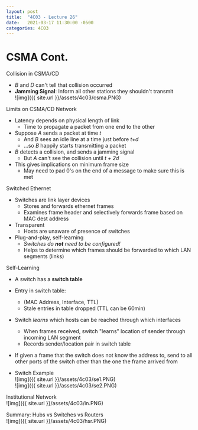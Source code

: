 ```yaml
---
layout: post
title:  "4C03 - Lecture 26"
date:   2021-03-17 11:30:00 -0500
categories: 4C03
---
```


CSMA Cont.
===

Collision in CSMA/CD
- *B* and *D* can't tell that collision occurred
- **Jamming Signal**: Inform all other stations they shouldn't transmit  
    ![img]({{ site.url }}/assets/4c03/csma.PNG)

Limits on CSMA/CD Network
- Latency depends on physical length of link
    - Time to propagate a packet from one end to the other
- Suppose *A* sends a packet at time *t*
    - And *B* sees an idle line at a time just before *t+d*
    - ...so *B* happily starts transmitting a packet
- *B* detects a collision, and sends a jamming signal
    - But *A* can't see the collision until *t + 2d*
- This gives implications on minimum frame size
    - May need to pad 0's on the end of a message to make sure this is met

Switched Ethernet
- Switches are link layer devices
    - Stores and forwards ethernet frames
    - Examines frame header and selectively forwards frame based on MAC dest address
- Transparent
    - Hosts are unaware of presence of switches
- Plug-and-play, self-learning
    - *Switches do **not** need to be configured!*
    - Helps to determine which frames should be forwarded to which LAN segments (links)

Self-Learning
- A switch has a **switch table**
- Entry in switch table:
    - (MAC Address, Interface, TTL)
    - Stale entries in table dropped (TTL can be 60min)
- Switch *learns* which hosts can be reached through which interfaces
    - When frames received, switch "learns" location of sender through incoming LAN segment
    - Records sender/location pair in switch table
- If given a frame that the switch does not know the address to, send to all other ports of the switch other than the one the frame arrived from

- Switch Example  
    ![img]({{ site.url }}/assets/4c03/se1.PNG)  
    ![img]({{ site.url }}/assets/4c03/se2.PNG)

Institutional Network  
![img]({{ site.url }}/assets/4c03/in.PNG)

Summary: Hubs vs Switches vs Routers  
![img]({{ site.url }}/assets/4c03/hsr.PNG)
